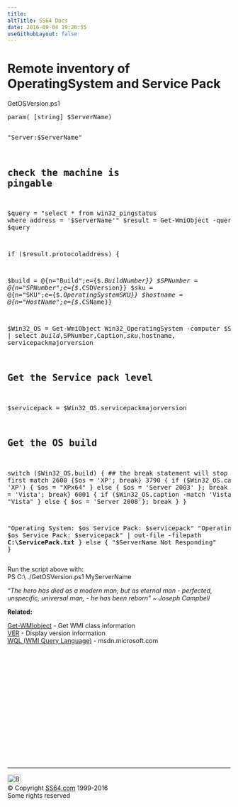 ```yaml
---
title:
altTitle: SS64 Docs
date: 2016-09-04 19:26:55
useGithubLayout: false
---
```

<!-- #BeginLibraryItem "/Library/head_ps.lbi" --><!-- #EndLibraryItem --><h1>Remote inventory of OperatingSystem and Service Pack</h1>
<p>GetOSVersion.ps1</p>
<pre>param( [string] $ServerName) 

"Server:$ServerName"

## check the machine is pingable
 
$query = "select * from win32_pingstatus where address = '$ServerName'"
$result = Get-WmiObject -query $query

if ($result.protocoladdress) {

 $build = @{n="Build";e={$_.BuildNumber}}
 $SPNumber = @{n="SPNumber";e={$_.CSDVersion}}
 $sku = @{n="SKU";e={$_.OperatingSystemSKU}}
 $hostname = @{n="HostName";e={$_.CSName}}

   $Win32_OS = Get-WmiObject Win32_OperatingSystem -computer $ServerName | select $build,$SPNumber,Caption,$sku,$hostname, servicepackmajorversion

   ## Get the Service pack level
   $servicepack = $Win32_OS.servicepackmajorversion

   ## Get the OS build

   switch ($Win32_OS.build) {
     ## the break statement will stop at the first match
     2600 {$os = 'XP'; break}
     3790 { if ($Win32_OS.caption -match 'XP') { $os = "XPx64" } else { $os = 'Server 2003' }; break }
     6000 {$os = 'Vista'; break}
     6001 { if ($Win32_OS.caption -match 'Vista' ) { $os = "Vista" } else { $os = 'Server 2008'}; break }
     }

   "Operating System: $os Service Pack: $servicepack"
   "Operating System: $os Service Pack: $servicepack" | out-file -filepath <b>C:\ServicePack.txt</b>
} else {
            "$ServerName Not Responding" }</pre>
<p>Run the script above with: <span class="code"><br>
PS C:\ ./GetOSVersion.ps1 MyServerName </span></p>
<p class="quote"><i>“The hero has died as a modern man; but as eternal man - perfected, unspecific, universal man, - he has been reborn” ~ Joseph Campbell</i></p>
<p><b>Related:</b></p>
<p><a href="get-wmiobject.html">Get-WMIobject</a> - Get WMI class information<br>
<a href="../nt/ver.html">VER</a> - Display version information<br>
<a href="http://msdn.microsoft.com/en-us/library/aa394606%28VS.85%29.aspx">WQL (WMI Query Language)</a> - msdn.microsoft.com</p><!-- #BeginLibraryItem "/Library/foot_ps.lbi" --><p>
<!-- PowerShell300 -->
<ins class="adsbygoogle" style="display:inline-block;width:300px;height:250px" data-ad-client="ca-pub-6140977852749469" data-ad-slot="6253539900"></ins>
<script>
(adsbygoogle = window.adsbygoogle || []).push({});
</script></p>
<hr>
<div id="bl" class="footer"><a href="syntax-inventory.html#"><img src="../images/top.png" width="30" height="22" alt="Back to the Top"></a></div>
<div id="br" class="footer, tagline">© Copyright <a href="../index.html">SS64.com</a> 1999-2016<br>
Some rights reserved</div><!-- #EndLibraryItem -->

